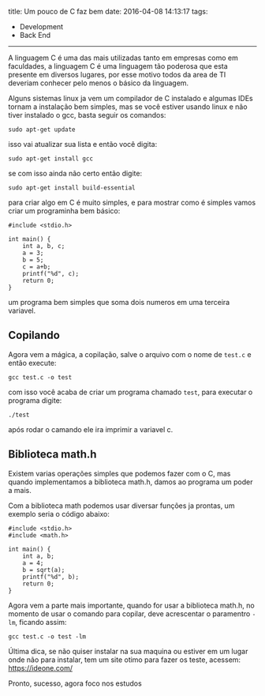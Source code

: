 title: Um pouco de C faz bem
date: 2016-04-08 14:13:17
tags:
 - Development
 - Back End
---
A linguagem C é uma das mais utilizadas tanto em empresas como em faculdades, a linguagem C é uma linguagem tão poderosa que esta presente em diversos lugares, por esse motivo todos da area de TI deveriam conhecer pelo menos o básico da linguagem.
<!--more-->
Alguns sistemas linux ja vem um compilador de C instalado e algumas IDEs tornam a instalação bem simples, mas  se você estiver usando linux e não tiver instalado o gcc, basta seguir os comandos:
```
sudo apt-get update
```
isso vai atualizar sua lista e então você digita:
```
sudo apt-get install gcc
```
se com isso ainda não certo então digite:
```
sudo apt-get install build-essential
```
para criar algo em C é muito simples, e para mostrar como é simples vamos criar um programinha bem básico:
```
#include <stdio.h>

int main() {
	int a, b, c;
    a = 3;
    b = 5;
    c = a+b;
    printf("%d", c);
	return 0;
}
```
um programa bem simples que soma dois numeros em uma terceira variavel.
## Copilando
Agora vem a mágica, a copilação, salve o arquivo com o nome de `test.c` e então execute:
```
gcc test.c -o test
```
com isso você acaba de criar um programa chamado `test`, para executar o programa digite:
```
./test
```
após rodar o camando ele ira imprimir a variavel c.
## Biblioteca math.h
Existem varias operações simples que podemos fazer com o C, mas quando implementamos a biblioteca math.h, damos ao programa um poder a mais.

Com a biblioteca math podemos usar diversar funções ja prontas, um exemplo seria o código abaixo:
```
#include <stdio.h>
#include <math.h>

int main() {
	int a, b;
    a = 4;
    b = sqrt(a);
    printf("%d", b);
	return 0;
}
```
Agora vem a parte mais importante, quando for usar a biblioteca math.h, no momento de usar o comando para copilar, deve acrescentar o paramentro `-lm`, ficando assim:
```
gcc test.c -o test -lm
```
Última dica, se não quiser instalar na sua maquina ou estiver em um lugar onde não para instalar, tem um site otimo para fazer os teste, acessem:
https://ideone.com/

Pronto, sucesso, agora foco nos estudos